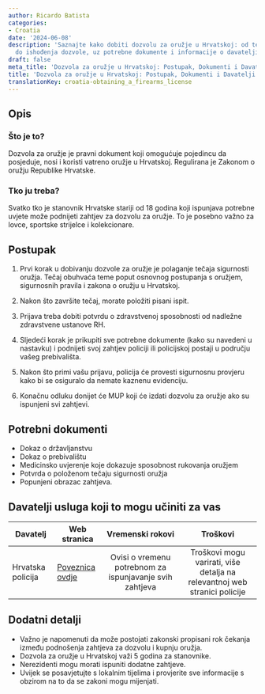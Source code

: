 ```yaml
---
author: Ricardo Batista
categories:
- Croatia
date: '2024-06-08'
description: 'Saznajte kako dobiti dozvolu za oružje u Hrvatskoj: od tečaja sigurnosti
  do ishođenja dozvole, uz potrebne dokumente i informacije o davateljima usluga.'
draft: false
meta_title: 'Dozvola za oružje u Hrvatskoj: Postupak, Dokumenti i Davatelji usluga'
title: 'Dozvola za oružje u Hrvatskoj: Postupak, Dokumenti i Davatelji usluga'
translationKey: croatia-obtaining_a_firearms_license
---
```



## Opis
### Što je to?
Dozvola za oružje je pravni dokument koji omogućuje pojedincu da posjeduje, nosi i koristi vatreno oružje u Hrvatskoj. Regulirana je Zakonom o oružju Republike Hrvatske.

### Tko ju treba?
Svatko tko je stanovnik Hrvatske stariji od 18 godina koji ispunjava potrebne uvjete može podnijeti zahtjev za dozvolu za oružje. To je posebno važno za lovce, sportske strijelce i kolekcionare.

## Postupak
1. Prvi korak u dobivanju dozvole za oružje je polaganje tečaja sigurnosti oružja. Tečaj obuhvaća teme poput osnovnog postupanja s oružjem, sigurnosnih pravila i zakona o oružju u Hrvatskoj.

2. Nakon što završite tečaj, morate položiti pisani ispit.

3. Prijava treba dobiti potvrdu o zdravstvenoj sposobnosti od nadležne zdravstvene ustanove RH.

4. Sljedeći korak je prikupiti sve potrebne dokumente (kako su navedeni u nastavku) i podnijeti svoj zahtjev policiji ili policijskoj postaji u području vašeg prebivališta.

5. Nakon što primi vašu prijavu, policija će provesti sigurnosnu provjeru kako bi se osiguralo da nemate kaznenu evidenciju.

6. Konačnu odluku donijet će MUP koji će izdati dozvolu za oružje ako su ispunjeni svi zahtjevi.

## Potrebni dokumenti
- Dokaz o državljanstvu
- Dokaz o prebivalištu
- Medicinsko uvjerenje koje dokazuje sposobnost rukovanja oružjem
- Potvrda o položenom tečaju sigurnosti oružja
- Popunjeni obrazac zahtjeva.

## Davatelji usluga koji to mogu učiniti za vas

| Davatelj        |     Web stranica     |     Vremenski rokovi    |       Troškovi      |
| --------------- | --------------- |  :-------------: | :-------------: |
| Hrvatska policija |  [Poveznica ovdje](https://www.mup.hr)  |   Ovisi o vremenu potrebnom za ispunjavanje svih zahtjeva  |   Troškovi mogu varirati, više detalja na relevantnoj web stranici policije | 

## Dodatni detalji
- Važno je napomenuti da može postojati zakonski propisani rok čekanja između podnošenja zahtjeva za dozvolu i kupnju oružja.
- Dozvola za oružje u Hrvatskoj važi 5 godina za stanovnike.
- Nerezidenti mogu morati ispuniti dodatne zahtjeve.
- Uvijek se posavjetujte s lokalnim tijelima i provjerite sve informacije s obzirom na to da se zakoni mogu mijenjati.